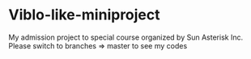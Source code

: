 # Viblo-like-miniproject
My admission project to special course organized by Sun Asterisk Inc.
Please switch to branches => master to see my codes
